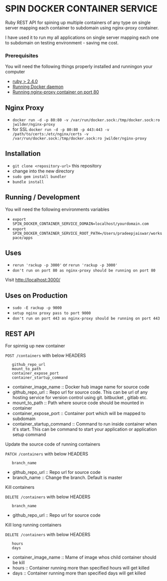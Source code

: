 # SPIN DOCKER CONTAINER SERVICE

Ruby REST API for spining up multiple containers of any type on single server mapping each container to subdomain using nginx-proxy container.

I have used it to run my all applications on single server mapping each one to subdomain on testing environment - saving me cost.

### Prerequisites ###

You will need the following things properly installed and runningon your computer

* [ruby > 2.4.0](https://cache.ruby-lang.org/pub/ruby/2.4/ruby-2.4.0.tar.gz)
* [Running Docker daemon](https://docs.docker.com/engine/installation/)
* [Running nginx-proxy container on port 80](https://github.com/jwilder/nginx-proxy)

## Nginx Proxy 
* `docker run -d -p 80:80 -v /var/run/docker.sock:/tmp/docker.sock:ro jwilder/nginx-proxy` 
* for SSL `docker run -d -p 80:80 -p 443:443 -v /path/to/certs:/etc/nginx/certs -v /var/run/docker.sock:/tmp/docker.sock:ro jwilder/nginx-proxy` 

## Installation

* `git clone <repository-url>` this repository
* change into the new directory
* `sudo gem install bundler`
* `bundle install`

## Running / Development

You will need the following environments variables

* `export SPIN_DOCKER_CONTAINER_SERVICE_DOMAIN=localhost/yourdomain.com`
* `export SPIN_DOCKER_CONTAINER_SERVICE_ROOT_PATH=/Users/pradeepjaiswar/workspace/apps`

## Uses

* `rerun 'rackup -p 3000'` or `rerun 'rackup -p 3000'`
* `don't run on port 80 as nginx-proxy should be running on port 80`

Visit [http://localhost:3000/](http://localhost:3000/)

## Uses on Production

* `sudo -E rackup -p 9000`
* `setup nginx proxy pass to port 9000`
* `don't run on port 443 as nginx-proxy should be running on port 443`

## REST API

For spinnig up new container

```POST /containers``` with below HEADERS
```container_image_name
   github_repo_url 
   mount_to_path
   container_expose_port
   container_startup_command
   ```
* container_image_name :: Docker hub image name for source code 
* github_repo_url :: Repo url for source code. This can be url of any hosting service for version control using git. bitbucket , gitlab etc. 
* mount_to_path :: Path where source code should be mounted in container
* container_expose_port :: Container port which will be mapped to subdomain
* container_startup_command :: Command to run inside container when it's start. This can be command to start your application or application setup command


Update the source code of running containers 

```PATCH /containers``` with below HEADERS
```github_repo_url
   branch_name 
   ```
* github_repo_url :: Repo url for source code
* branch_name :: Change the branch. Default is master

Kill containers 

```DELETE /containers``` with below HEADERS
```github_repo_url
   branch_name 
   ```
* github_repo_url :: Repo url for source code

Kill long running containers 

```DELETE /containers``` with below HEADERS
```container_image_name
   hours
   days
   ```
* container_image_name :: Mame of image whos child container should be kill
* hours :: Container running more than specified hours will get killed
* days :: Container running more than specified days will get killed
